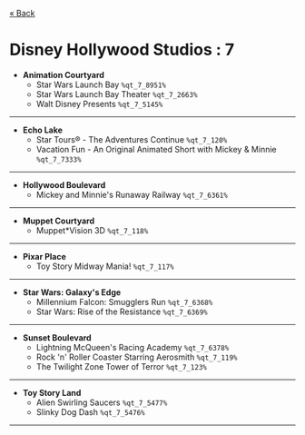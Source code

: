 <a href="../parks_available.md">&laquo; Back</a>
# Disney Hollywood Studios : 7
 - **Animation Courtyard** 
   - Star Wars Launch Bay `%qt_7_8951%`
   - Star Wars Launch Bay Theater `%qt_7_2663%`
   - Walt Disney Presents `%qt_7_5145%`
---
 - **Echo Lake** 
   - Star Tours® - The Adventures Continue `%qt_7_120%`
   - Vacation Fun - An Original Animated Short with Mickey & Minnie `%qt_7_7333%`
---
 - **Hollywood Boulevard** 
   - Mickey and Minnie's Runaway Railway `%qt_7_6361%`
---
 - **Muppet Courtyard** 
   - Muppet*Vision 3D `%qt_7_118%`
---
 - **Pixar Place** 
   - Toy Story Midway Mania! `%qt_7_117%`
---
 - **Star Wars: Galaxy's Edge** 
   - Millennium Falcon: Smugglers Run `%qt_7_6368%`
   - Star Wars: Rise of the Resistance `%qt_7_6369%`
---
 - **Sunset Boulevard** 
   - Lightning McQueen's Racing Academy `%qt_7_6378%`
   - Rock 'n' Roller Coaster Starring Aerosmith `%qt_7_119%`
   - The Twilight Zone Tower of Terror `%qt_7_123%`
---
 - **Toy Story Land** 
   - Alien Swirling Saucers `%qt_7_5477%`
   - Slinky Dog Dash `%qt_7_5476%`
---